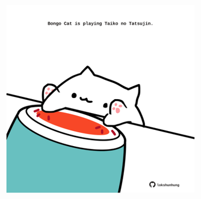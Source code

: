 <!-- built at 30/07/2022, 13:07:07 UTC -->
<p align="center">
  <img width="500" height="500" src="./ReadmeImage.svg">
</p>
